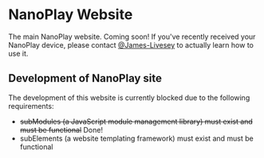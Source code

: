 # NanoPlay Website
The main NanoPlay website. Coming soon! If you've recently received your NanoPlay device, please contact [@James-Livesey](https://github.com/James-Livesey) to actually learn how to use it.

## Development of NanoPlay site
The development of this website is currently blocked due to the following requirements:
* ~~subModules (a JavaScript module management library) must exist and must be functional~~ Done!
* subElements (a website templating framework) must exist and must be functional
